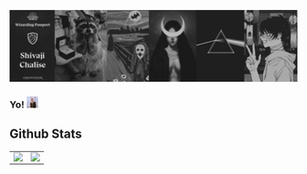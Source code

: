 ![Banner](https://raw.githubusercontent.com/shivajichalise/shivajichalise/main/images/banner.png)

### Yo! ![](https://raw.githubusercontent.com/shivajichalise/shivajichalise/main/images/rick-astley-20.gif)

## Github Stats

<table>
    <tr>
        <td valign="top" width="50%">
            <img src="https://github-readme-stats.vercel.app/api?username=shivajichalise&theme=dark&hide_border=true&include_all_commits=false&count_private=false" align="left" style="width: 100%" />
        </td>
        <td valign="top" width="50%">
            <img src="https://github-readme-streak-stats.herokuapp.com/?user=shivajichalise&theme=dark&hide_border=true" align="left" style="width: 100%" />
        </td>
    </tr>
</table>
